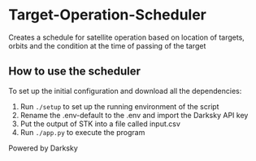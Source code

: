 # Target-Operation-Scheduler
Creates a schedule for satellite operation based on location of targets, orbits and the condition at the time of passing of the target

## How to use the scheduler
To set up the initial configuration and download all the dependencies:
1. Run `./setup` to set up the running environment of the script
2. Rename the .env-default to the .env and import the Darksky API key
3. Put the output of STK into a file called input.csv
4. Run `./app.py` to execute the program

Powered by Darksky